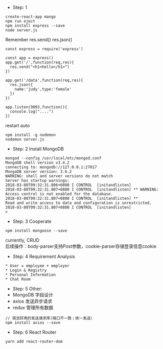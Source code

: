 * Step: 1
```  
create-react-app mango   
npm run eject    
npm install express --save     
node server.js
```  
Remember res.send() res.json()  

```  
const express = require('express')

const app = express()
app.get('/',function(req,res){
  res.send("<h1>hello</h1>")
})

app.get('/data',function(req,res){
  res.json({
    name:'judy',type:'female'
  })
})

app.listen(9093,function(){
  console.log("....")
})   
```    

restart auto   
```   
npm install -g nodemon     
nodemon server.js
```   

* Step: 2  Install MongoDB   
```      
mongod --config /usr/local/etc/mongod.conf    
MongoDB shell version v3.4.2
connecting to: mongodb://127.0.0.1:27017
MongoDB server version: 3.6.2
WARNING: shell and server versions do not match
Server has startup warnings:
2018-03-08T09:32:31.806+0800 I CONTROL  [initandlisten]
2018-03-08T09:32:31.807+0800 I CONTROL  [initandlisten] ** WARNING: Access control is not enabled for the database.
2018-03-08T09:32:31.807+0800 I CONTROL  [initandlisten] **          Read and write access to data and configuration is unrestricted.
2018-03-08T09:32:31.807+0800 I CONTROL  [initandlisten]
>      
```    
* Step: 3 Cooperate    
```   
npm install mongoose --save    
```      
currently, CRUD  
后续操作：body-parser支持Post参数，cookie-parser存储登录信息cookie    

* Step: 4 Requirement Analysis   
```    
* User = employee + employer  
* Login & Registry   
* Personal Information   
* Chat Room    
```       

* Step: 5 Other:   
* MongoDB 字段设计  
* axios 发送异步请求  
* redux 管理所有数据      

```     
// 简洁好用的发送请求库(端口不一致；统一发送）
npm install axios --save    

```       

* Step: 6 React Router  
```  
yarn add react-router-dom
```
